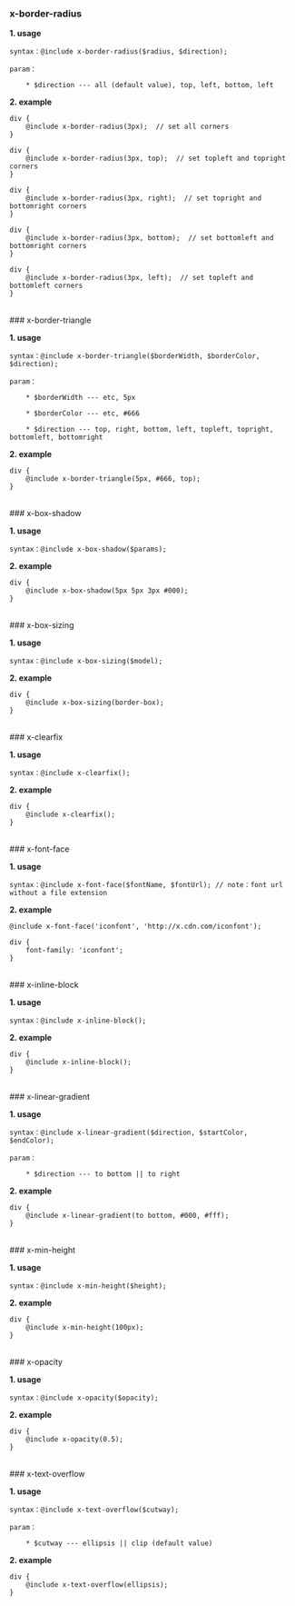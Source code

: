 ### x-border-radius

**1. usage**

	syntax：@include x-border-radius($radius, $direction);

	param：

		* $direction --- all (default value), top, left, bottom, left

**2. example**

	div {
		@include x-border-radius(3px);  // set all corners
	}

	div {
		@include x-border-radius(3px, top);  // set topleft and topright corners
	}

	div {
		@include x-border-radius(3px, right);  // set topright and bottomright corners
	}

	div {
		@include x-border-radius(3px, bottom);  // set bottomleft and bottomright corners
	}

	div {
		@include x-border-radius(3px, left);  // set topleft and bottomleft corners
	}
<br>
### x-border-triangle

**1. usage**

	syntax：@include x-border-triangle($borderWidth, $borderColor, $direction);

	param：

		* $borderWidth --- etc, 5px

		* $borderColor --- etc, #666

		* $direction --- top, right, bottom, left, topleft, topright, bottomleft, bottomright

**2. example**

	div {
		@include x-border-triangle(5px, #666, top);
	}
<br>
### x-box-shadow

**1. usage**

	syntax：@include x-box-shadow($params);

**2. example**

	div {
		@include x-box-shadow(5px 5px 3px #000);
	}
<br>
### x-box-sizing

**1. usage**

	syntax：@include x-box-sizing($model);

**2. example**

	div {
		@include x-box-sizing(border-box);
	}
<br>
### x-clearfix

**1. usage**

	syntax：@include x-clearfix();

**2. example**

	div {
		@include x-clearfix();
	}
<br>
### x-font-face

**1. usage**

	syntax：@include x-font-face($fontName, $fontUrl); // note：font url without a file extension

**2. example**

	@include x-font-face('iconfont', 'http://x.cdn.com/iconfont');	

	div {
		font-family: 'iconfont';
	}

<br>
### x-inline-block

**1. usage**

	syntax：@include x-inline-block();

**2. example**

	div {
		@include x-inline-block();
	}
<br>
### x-linear-gradient

**1. usage**

	syntax：@include x-linear-gradient($direction, $startColor, $endColor);

	param：

		* $direction --- to bottom || to right

**2. example**

	div {
		@include x-linear-gradient(to bottom, #000, #fff);
	}
<br>
### x-min-height

**1. usage**

	syntax：@include x-min-height($height);

**2. example**

	div {
		@include x-min-height(100px);
	}
<br>
### x-opacity

**1. usage**

	syntax：@include x-opacity($opacity);

**2. example**

	div {
		@include x-opacity(0.5);
	}
<br>
### x-text-overflow

**1. usage**

	syntax：@include x-text-overflow($cutway);

	param：

		* $cutway --- ellipsis || clip (default value)

**2. example**

	div {
		@include x-text-overflow(ellipsis);
	}